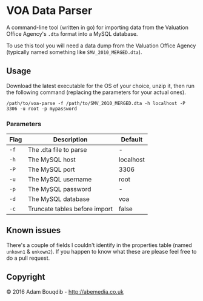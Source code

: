 # VOA Data Parser

A command-line tool (written in go) for importing data from the Valuation Office Agency's `.dta` format into a MySQL database.

To use this tool you will need a data dump from the Valuation Office Agency (typically named something like `SMV_2010_MERGED.dta`).


## Usage

Download the latest executable for the OS of your choice, unzip it, then run the following command (replacing the parameters for your actual ones).

```shell
/path/to/voa-parse -f /path/to/SMV_2010_MERGED.dta -h localhost -P 3306 -u root -p mypassword
```

### Parameters

| Flag | Description | Default |
|------|-------------|---------|
| `-f` | The .dta file to parse | - |
| `-h` | The MySQL host | localhost |
| `-P` | The MySQL port | 3306 |
| `-u` | The MySQL username | root |
| `-p` | The MySQL password | - |
| `-d` | The MySQL database | voa |
| `-c` | Truncate tables before import | false |


## Known issues

There's a couple of fields I couldn't identify in the properties table (named `unkown1` & `unkown2`). If you happen to know what these are please feel free to do a pull request.


## Copyright

&copy; 2016 Adam Bouqdib - http://abemedia.co.uk
